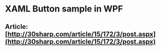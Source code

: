 # XAML Button sample in WPF

## Article: [http://30sharp.com/article/15/172/3/post.aspx](http://30sharp.com/article/15/172/3/post.aspx)
